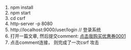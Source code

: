 1. npm install
2. npm start
3. cd csrf
4. http-server -p 8080
5. http://localhost:9000/user/login // 登录系统
6. 打开一篇文章, 然后提交comment: <a href=http://127.0.0.1:8080/index.html>点击我购买优惠券0001</a>
7. 点击comment连接， 则完成了一次csrf 攻击

